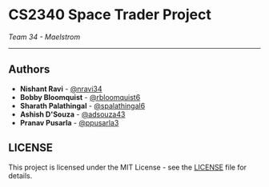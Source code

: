 # CS2340 Space Trader Project

*Team 34 - Maelstrom*

---

## Authors
* **Nishant Ravi** - [@nravi34](https://github.gatech.edu/nravi34)
* **Bobby Bloomquist** - [@rbloomquist6](https://github.gatech.edu/rbloomquist6)
* **Sharath Palathingal** - [@spalathingal6](https://github.gatech.edu/spalathingal6)
* **Ashish D'Souza** - [@adsouza43](https://github.gatech.edu/adsouza43)
* **Pranav Pusarla** - [@ppusarla3](https://github.gatech.edu/ppusarla3)

## LICENSE
This project is licensed under the MIT License - see the [LICENSE](LICENSE) file for details.
